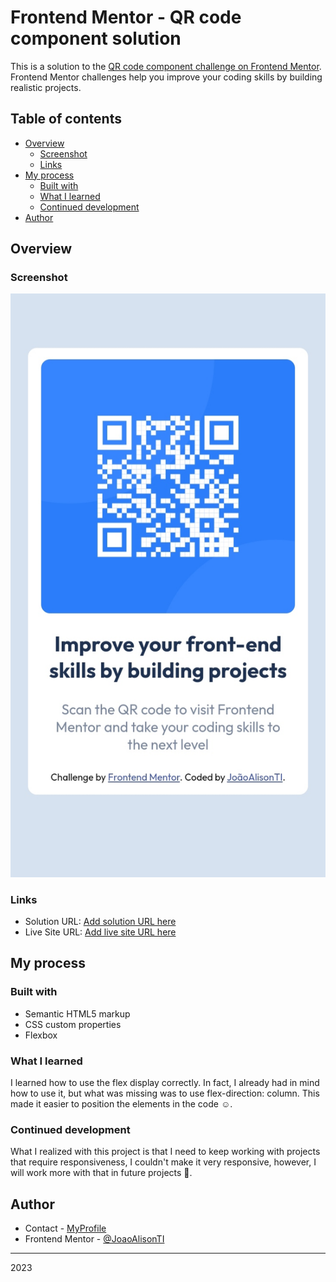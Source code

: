 # Frontend Mentor - QR code component solution

This is a solution to the [QR code component challenge on Frontend Mentor](https://www.frontendmentor.io/challenges/qr-code-component-iux_sIO_H). Frontend Mentor challenges help you improve your coding skills by building realistic projects. 

## Table of contents

- [Overview](#overview)
  - [Screenshot](#screenshot)
  - [Links](#links)
- [My process](#my-process)
  - [Built with](#built-with)
  - [What I learned](#what-i-learned)
  - [Continued development](#continued-development)
- [Author](#author)


## Overview

### Screenshot

![](./images/screenshot.jpg)

 

### Links

- Solution URL: [Add solution URL here](https://your-solution-url.com)
- Live Site URL: [Add live site URL here](https://your-live-site-url.com)

## My process

### Built with

- Semantic HTML5 markup
- CSS custom properties
- Flexbox


### What I learned

I learned how to use the flex display correctly. In fact, I already had in mind how to use it, but what was missing was to use flex-direction: column. This made it easier to position the elements in the code ☺️.


### Continued development

What I realized with this project is that I need to keep working with projects that require responsiveness, I couldn't make it very responsive, however, I will work more with that in future projects 🚀.


## Author

- Contact - [MyProfile](https://joaoalisonti.github.io/links-profile-2.0/)
- Frontend Mentor - [@JoaoAlisonTI](https://www.frontendmentor.io/profile/JoaoAlisonTI)

---

2023